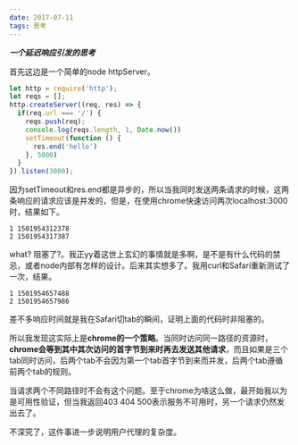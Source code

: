 ```yaml
---
date: 2017-07-11
tags: 思考
---
```


***一个延迟响应引发的思考***

首先这边是一个简单的node httpServer。

```js
let http = require('http');
let reqs = [];
http.createServer((req, res) => {
  if(req.url === '/') {
    reqs.push(req);
    console.log(reqs.length, 1, Date.now())
    setTimeout(function () {
      res.end('hello')
    }, 5000)
  }
}).listen(3000);
```

因为setTimeout和res.end都是异步的，所以当我同时发送两条请求的时候，这两条响应的请求应该是并发的，但是，在使用chrome快速访问两次localhost:3000时，结果如下。

```
1 1501954312378
2 1501954317387
```

what? 阻塞了?。我正yy着这世上玄幻的事情就是多啊，是不是有什么代码的禁忌，或者node内部有怎样的设计。后来其实想多了。我用curl和Safari重新测试了一次，结果。

```
1 1501954657488
2 1501954657986
```

差不多响应时间就是我在Safari切tab的瞬间，证明上面的代码时非阻塞的。

所以我发现这实际上是**chrome的一个策略**。当同时访问同一路径的资源时，**chrome会等到其中其次访问的首字节到来时再去发送其他请求**，而且如果是三个tab同时访问，后两个tab不会因为第一个tab首字节到来而并发，后两个tab遵循前两个tab的规则。

当请求两个不同路径时不会有这个问题。至于chrome为啥这么做，最开始我以为是可用性验证，但当我返回403 404 500表示服务不可用时，另一个请求仍然发出去了。

不深究了，这件事进一步说明用户代理的复杂度。
